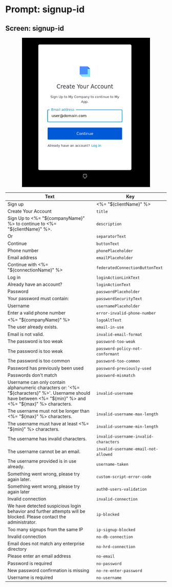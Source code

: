 # Prompt: signup-id

## Screen: signup-id

<p style="text-align: center;">
  <img alt="signup-id reference screenshot" class="ul-prompt-screenshot" data-ul-prompt="signup-id" src="/media/articles/universal-login/text-customization/signup-id.png" style="width: 400px;"/>
</p>

|Text|Key|
|----------|----------|
|Sign up | <%= "${clientName}" %>|`pageTitle`|
|Create Your Account|`title`|
|Sign Up to <%= "${companyName}" %> to continue to <%= "${clientName}" %>.|`description`|
|Or|`separatorText`|
|Continue|`buttonText`|
|Phone number|`phonePlaceholder`|
|Email address|`emailPlaceholder`|
|Continue with <%= "${connectionName}" %>|`federatedConnectionButtonText`|
|Log in|`loginActionLinkText`|
|Already have an account?|`loginActionText`|
|Password|`passwordPlaceholder`|
|Your password must contain:|`passwordSecurityText`|
|Username|`usernamePlaceholder`|
|Enter a valid phone number|`error-invalid-phone-number`|
|<%= "${companyName}" %>|`logoAltText`|
|The user already exists.|`email-in-use`|
|Email is not valid.|`invalid-email-format`|
|The password is too weak|`password-too-weak`|
|The password is too weak|`password-policy-not-conformant`|
|The password is too common|`password-too-common`|
|Password has previously been used|`password-previously-used`|
|Passwords don't match|`password-mismatch`|
|Username can only contain alphanumeric characters or: '<%= "${characters}" %>'. Username should have between <%= "${min}" %> and <%= "${max}" %> characters.|`invalid-username`|
|The username must not be longer than <%= "${max}" %> characters.|`invalid-username-max-length`|
|The username must have at least <%= "${min}" %> characters.|`invalid-username-min-length`|
|The username has invalid characters.|`invalid-username-invalid-characters`|
|The username cannot be an email.|`invalid-username-email-not-allowed`|
|The username provided is in use already.|`username-taken`|
|Something went wrong, please try again later.|`custom-script-error-code`|
|Something went wrong, please try again later|`auth0-users-validation`|
|Invalid connection|`invalid-connection`|
|We have detected suspicious login behavior and further attempts will be blocked. Please contact the administrator.|`ip-blocked`|
|Too many signups from the same IP|`ip-signup-blocked`|
|Invalid connection|`no-db-connection`|
|Email does not match any enterprise directory|`no-hrd-connection`|
|Please enter an email address|`no-email`|
|Password is required|`no-password`|
|New password confirmation is missing|`no-re-enter-password`|
|Username is required|`no-username`|

